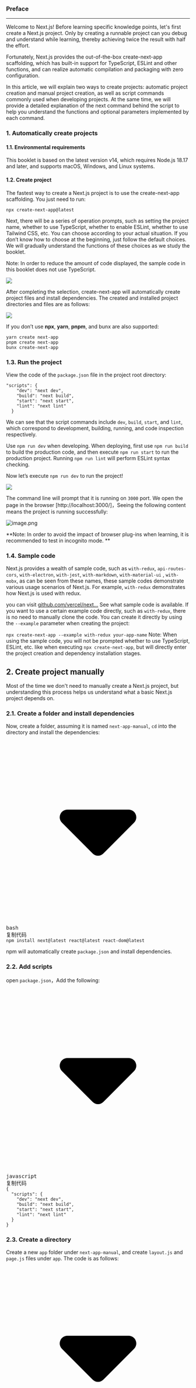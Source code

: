 ### Preface

---

Welcome to Next.js! Before learning specific knowledge points, let's first create a Next.js project. Only by creating a runnable project can you debug and understand while learning, thereby achieving twice the result with half the effort.

Fortunately, Next.js provides the out-of-the-box create-next-app scaffolding, which has built-in support for TypeScript, ESLint and other functions, and can realize automatic compilation and packaging with zero configuration.

In this article, we will explain two ways to create projects: automatic project creation and manual project creation, as well as script commands commonly used when developing projects. At the same time, we will provide a detailed explanation of the next command behind the script to help you understand the functions and optional parameters implemented by each command.

### 1. Automatically create projects

#### 1.1. Environmental requirements

This booklet is based on the latest version v14, which requires Node.js 18.17 and later, and supports macOS, Windows, and Linux systems.

#### 1.2. Create project

The fastest way to create a Next.js project is to use the create-next-app scaffolding. You just need to run:

`npx create-next-app@latest`

Next, there will be a series of operation prompts, such as setting the project name, whether to use TypeScript, whether to enable ESLint, whether to use Tailwind CSS, etc. You can choose according to your actual situation. If you don’t know how to choose at the beginning, just follow the default choices. We will gradually understand the functions of these choices as we study the booklet.

Note: In order to reduce the amount of code displayed, the sample code in this booklet does not use TypeScript.

![](https://p3-juejin.byteimg.com/tos-cn-i-k3u1fbpfcp/ec2fc0641cf1438cafdf1197b2f58771~tplv-k3u1fbpfcp-jj-mark:3024:0:0:0:q75.awebp#?w=1098&h=320&s=611781&e=png&b=03090e)

After completing the selection, create-next-app will automatically create project files and install dependencies. The created and installed project directories and files are as follows:

![](https://p3-juejin.byteimg.com/tos-cn-i-k3u1fbpfcp/76e218812d164d8a98212ac18342c56c~tplv-k3u1fbpfcp-jj-mark:3024:0:0:0:q75.awebp#?w=1228&h=592&s=117964&e=png&b=1d1e20)

If you don’t use **npx**, **yarn**, **pnpm**, and bunx are also supported:

```
yarn create next-app
pnpm create next-app
bunx create-next-app
```

### 1.3. Run the project

View the code of the `package.json` file in the project root directory:

```
"scripts": {
    "dev": "next dev",
    "build": "next build",
    "start": "next start",
    "lint": "next lint"
  }
```

We can see that the script commands include `dev`, `build`, `start`, and `lint`, which correspond to development, building, running, and code inspection respectively.

Use `npm run dev` when developing. When deploying, first use `npm run build` to build the production code, and then execute `npm run start` to run the production project. Running `npm run lint` will perform ESLint syntax checking.

Now let’s execute `npm run dev` to run the project!

![](https://p3-juejin.byteimg.com/tos-cn-i-k3u1fbpfcp/02fe813e102e4adf98f1c3e30b3d7e82~tplv-k3u1fbpfcp-jj-mark:3024:0:0:0:q75.awebp#?w=700&h=410&s=379156&e=png&b=02060a)

The command line will prompt that it is running on `3000` port. We open the page in the browser [http://localhost:3000/]，Seeing the following content means the project is running successfully:

![image.png](https://p3-juejin.byteimg.com/tos-cn-i-k3u1fbpfcp/9e8626c484a0463ab08325e411647e56~tplv-k3u1fbpfcp-jj-mark:3024:0:0:0:q75.awebp#?w=3038&h=2558&s=516125&e=png&b=000000)

**Note: In order to avoid the impact of browser plug-ins when learning, it is recommended to test in incognito mode. **

### 1.4. Sample code

Next.js provides a wealth of sample code, such as `with-redux`, `api-routes-cors`, `with-electron`, `with-jest`, `with-markdown`, `with-material-ui` , `with-mobx`, as can be seen from these names, these sample codes demonstrate various usage scenarios of Next.js. For example, `with-redux` demonstrates how Next.js is used with redux.

you can visit [github.com/vercel/next…](https://link.juejin.cn/?target=https%3A%2F%2Fgithub.com%2Fvercel%2Fnext.js%2Ftree%2Fcanary%2Fexamples "https://github.com/vercel/next.js/tree/canary/examples") See what sample code is available. If you want to use a certain example code directly, such as `with-redux`, there is no need to manually clone the code. You can create it directly by using the `--example` parameter when creating the project:

`npx create-next-app --example with-redux your-app-name`
Note: When using the sample code, you will not be prompted whether to use TypeScript, ESLint, etc. like when executing `npx create-next-app`, but will directly enter the project creation and dependency installation stages.

## 2. Create project manually

Most of the time we don't need to manually create a Next.js project, but understanding this process helps us understand what a basic Next.js project depends on.

### 2.1. Create a folder and install dependencies

Now, create a folder, assuming it is named `next-app-manual`, `cd` into the directory and install the dependencies:

<pre><div class="code-block-extension-header"><div class="code-block-extension-headerLeft"><div class="code-block-extension-foldBtn"><svg xmlns="http://www.w3.org/2000/svg" viewBox="0 0 24 24"><path d="M16.924 9.617A1 1 0 0 0 16 9H8a1 1 0 0 0-.707 1.707l4 4a1 1 0 0 0 1.414 0l4-4a1 1 0 0 0 .217-1.09z" data-name="Down"></path></svg></div></div><div class="code-block-extension-headerRight"><span class="code-block-extension-lang">bash</span><div class="code-block-extension-copyCodeBtn">复制代码</div></div></div><code class="hljs language-bash code-block-extension-codeShowNum"><span class="code-block-extension-codeLine" data-line-num="1">npm install next@latest react@latest react-dom@latest</span>
</code></pre>

npm will automatically create `package.json` and install dependencies.

### 2.2. Add scripts

open `package.json`，Add the following:

<pre><div class="code-block-extension-header"><div class="code-block-extension-headerLeft"><div class="code-block-extension-foldBtn"><svg xmlns="http://www.w3.org/2000/svg" viewBox="0 0 24 24"><path d="M16.924 9.617A1 1 0 0 0 16 9H8a1 1 0 0 0-.707 1.707l4 4a1 1 0 0 0 1.414 0l4-4a1 1 0 0 0 .217-1.09z" data-name="Down"></path></svg></div></div><div class="code-block-extension-headerRight"><span class="code-block-extension-lang">javascript</span><div class="code-block-extension-copyCodeBtn">复制代码</div></div></div><code class="hljs language-javascript code-block-extension-codeShowNum"><span class="code-block-extension-codeLine" data-line-num="1">{</span>
<span class="code-block-extension-codeLine" data-line-num="2">  &#34;scripts&#34;: {</span>
<span class="code-block-extension-codeLine" data-line-num="3">    &#34;dev&#34;: &#34;next dev&#34;,</span>
<span class="code-block-extension-codeLine" data-line-num="4">    &#34;build&#34;: &#34;next build&#34;,</span>
<span class="code-block-extension-codeLine" data-line-num="5">    &#34;start&#34;: &#34;next start&#34;,</span>
<span class="code-block-extension-codeLine" data-line-num="6">    &#34;lint&#34;: &#34;next lint&#34;</span>
<span class="code-block-extension-codeLine" data-line-num="7">  }</span>
<span class="code-block-extension-codeLine" data-line-num="8">}</span>
</code></pre>

### 2.3. Create a directory

Create a new `app` folder under `next-app-manual`, and create `layout.js` and `page.js` files under `app`. The code is as follows:

<pre><div class="code-block-extension-header"><div class="code-block-extension-headerLeft"><div class="code-block-extension-foldBtn"><svg xmlns="http://www.w3.org/2000/svg" viewBox="0 0 24 24"><path d="M16.924 9.617A1 1 0 0 0 16 9H8a1 1 0 0 0-.707 1.707l4 4a1 1 0 0 0 1.414 0l4-4a1 1 0 0 0 .217-1.09z" data-name="Down"></path></svg></div></div><div class="code-block-extension-headerRight"><span class="code-block-extension-lang">javascript</span><div class="code-block-extension-copyCodeBtn">复制代码</div></div></div><code class="hljs language-javascript code-block-extension-codeShowNum"><span class="code-block-extension-codeLine" data-line-num="1">// app/layout.js</span>
<span class="code-block-extension-codeLine" data-line-num="2">export default function RootLayout({ children }) {</span>
<span class="code-block-extension-codeLine" data-line-num="3">  return (</span>
<span class="code-block-extension-codeLine" data-line-num="4">    <span class="xml">&lt;html lang=&#34;en&#34;&gt;</span></span>
<span class="code-block-extension-codeLine" data-line-num="5">      &lt;body&gt;{children}&lt;/body&gt;</span>
<span class="code-block-extension-codeLine" data-line-num="6">    &lt;/html&gt;</span>
<span class="code-block-extension-codeLine" data-line-num="7">  )</span>
<span class="code-block-extension-codeLine" data-line-num="8">}</span>
</code></pre>

<pre><div class="code-block-extension-header"><div class="code-block-extension-headerLeft"><div class="code-block-extension-foldBtn"><svg xmlns="http://www.w3.org/2000/svg" viewBox="0 0 24 24"><path d="M16.924 9.617A1 1 0 0 0 16 9H8a1 1 0 0 0-.707 1.707l4 4a1 1 0 0 0 1.414 0l4-4a1 1 0 0 0 .217-1.09z" data-name="Down"></path></svg></div></div><div class="code-block-extension-headerRight"><span class="code-block-extension-lang">javascript</span><div class="code-block-extension-copyCodeBtn">复制代码</div></div></div><code class="hljs language-javascript code-block-extension-codeShowNum"><span class="code-block-extension-codeLine" data-line-num="1">// app/page.js</span>
<span class="code-block-extension-codeLine" data-line-num="2">export default function Page() {</span>
<span class="code-block-extension-codeLine" data-line-num="3">  return <span class="xml">&lt;h1&gt;Hello, Next.js!&lt;/h1&gt;</span></span>
<span class="code-block-extension-codeLine" data-line-num="4">}</span>
</code></pre>

### 2.4. Run the project

Now run `npm run dev`, normal rendering means the operation is successful:

![image.png](https://p3-juejin.byteimg.com/tos-cn-i-k3u1fbpfcp/f15914cd6c544635ab145cc001d06345~tplv-k3u1fbpfcp-jj-mark:3024:0:0:0:q75.awebp#?w=1564&h=268&s=35009&e=png&b=ffffff)
